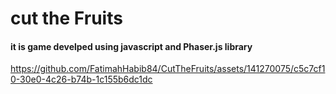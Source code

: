 # cut the Fruits
#### it is game develped using javascript and Phaser.js library



https://github.com/FatimahHabib84/CutTheFruits/assets/141270075/c5c7cf10-30e0-4c26-b74b-1c155b6dc1dc

